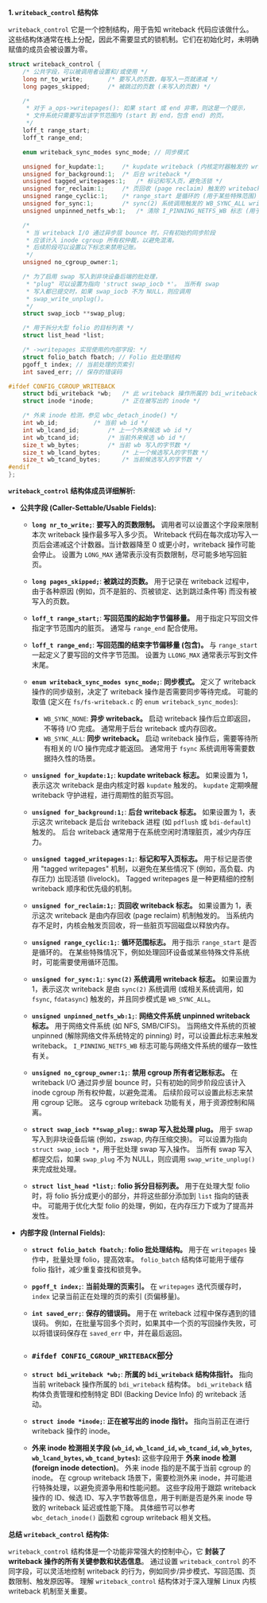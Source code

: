**1. `writeback_control` 结构体**

`writeback_control` 它是一个控制结构，用于告知 writeback 代码应该做什么。这些结构体通常在栈上分配，因此不需要显式的锁机制。它们在初始化时，未明确赋值的成员会被设置为零。

```c
struct writeback_control {
	/* 公共字段，可以被调用者设置和/或使用 */
	long nr_to_write;		/* 要写入的页数，每写入一页就递减 */
	long pages_skipped;		/* 被跳过的页数 (未写入的页数) */

	/*
	 * 对于 a_ops->writepages(): 如果 start 或 end 非零，则这是一个提示，
	 * 文件系统只需要写出该字节范围内 (start 到 end，包含 end) 的页。
	 */
	loff_t range_start;
	loff_t range_end;

	enum writeback_sync_modes sync_mode; // 同步模式

	unsigned for_kupdate:1;		/* kupdate writeback (内核定时器触发的 writeback) */
	unsigned for_background:1;	/* 后台 writeback */
	unsigned tagged_writepages:1;	/* 标记和写入页，避免活锁 */
	unsigned for_reclaim:1;		/* 页回收 (page reclaim) 触发的 writeback */
	unsigned range_cyclic:1;	/* range_start 是循环的 (用于某些特殊范围) */
	unsigned for_sync:1;		/* sync(2) 系统调用触发的 WB_SYNC_ALL writeback */
	unsigned unpinned_netfs_wb:1;	/* 清除 I_PINNING_NETFS_WB 标志 (用于网络文件系统) */

	/*
	 * 当 writeback I/O 通过异步层 bounce 时，只有初始的同步阶段
	 * 应该计入 inode cgroup 所有权仲裁，以避免混淆。
	 * 后续阶段可以设置以下标志来禁用记账。
	 */
	unsigned no_cgroup_owner:1;

	/* 为了启用 swap 写入到非块设备后端的批处理，
	 * "plug" 可以设置为指向 'struct swap_iocb *'。 当所有 swap
	 * 写入都已提交时，如果 swap_iocb 不为 NULL，则应调用
	 * swap_write_unplug()。
	 */
	struct swap_iocb **swap_plug;

	/* 用于拆分大型 folio 的目标列表 */
	struct list_head *list;

	/* ->writepages 实现使用的内部字段: */
	struct folio_batch fbatch; // Folio 批处理结构
	pgoff_t index; // 当前处理的页索引
	int saved_err; // 保存的错误码

#ifdef CONFIG_CGROUP_WRITEBACK
	struct bdi_writeback *wb;	/* 此 writeback 操作所属的 bdi_writeback 结构 */
	struct inode *inode;		/* 正在被写出的 inode */

	/* 外来 inode 检测，参见 wbc_detach_inode() */
	int wb_id;			/* 当前 wb id */
	int wb_lcand_id;		/* 上一个外来候选 wb id */
	int wb_tcand_id;		/* 当前外来候选 wb id */
	size_t wb_bytes;		/* 当前 wb 写入的字节数 */
	size_t wb_lcand_bytes;		/* 上一个候选写入的字节数 */
	size_t wb_tcand_bytes;		/* 当前候选写入的字节数 */
#endif
};
```

**`writeback_control` 结构体成员详细解析:**

* **公共字段 (Caller-Settable/Usable Fields):**

    * **`long nr_to_write;`**:  **要写入的页数限制。**  调用者可以设置这个字段来限制本次 writeback 操作最多写入多少页。  Writeback 代码在每次成功写入一页后会递减这个计数器。当计数器降至 0 或更小时，writeback 操作可能会停止。  设置为 `LONG_MAX` 通常表示没有页数限制，尽可能多地写回脏页。

    * **`long pages_skipped;`**:  **被跳过的页数。**  用于记录在 writeback 过程中，由于各种原因 (例如，页不是脏的、页被锁定、达到跳过条件等) 而没有被写入的页数。

    * **`loff_t range_start;`**:  **写回范围的起始字节偏移量。**  用于指定只写回文件指定字节范围内的脏页。  通常与 `range_end` 配合使用。

    * **`loff_t range_end;`**:  **写回范围的结束字节偏移量 (包含)。**  与 `range_start` 一起定义了要写回的文件字节范围。  设置为 `LLONG_MAX` 通常表示写到文件末尾。

    * **`enum writeback_sync_modes sync_mode;`**:  **同步模式。**  定义了 writeback 操作的同步级别，决定了 writeback 操作是否需要同步等待完成。  可能的取值 (定义在 `fs/fs-writeback.c` 的 `enum writeback_sync_modes`):
        * `WB_SYNC_NONE`:  **异步 writeback。**  启动 writeback 操作后立即返回，不等待 I/O 完成。  通常用于后台 writeback 或内存回收。
        * `WB_SYNC_ALL`:  **同步 writeback。**  启动 writeback 操作后，需要等待所有相关的 I/O 操作完成才能返回。  通常用于 `fsync` 系统调用等需要数据持久性的场景。

    * **`unsigned for_kupdate:1;`**:  **kupdate writeback 标志。**  如果设置为 1，表示这次 writeback 是由内核定时器 `kupdate` 触发的。  `kupdate` 定期唤醒 writeback 守护进程，进行周期性的脏页写回。

    * **`unsigned for_background:1;`**:  **后台 writeback 标志。**  如果设置为 1，表示这次 writeback 是后台 writeback 进程 (如 `pdflush` 或 `bdi-default`) 触发的。  后台 writeback 通常用于在系统空闲时清理脏页，减少内存压力。

    * **`unsigned tagged_writepages:1;`**:  **标记和写入页标志。**  用于标记是否使用 "tagged writepages" 机制，以避免在某些情况下 (例如，高负载、内存压力) 出现活锁 (livelock)。  Tagged writepages 是一种更精细的控制 writeback 顺序和优先级的机制。

    * **`unsigned for_reclaim:1;`**:  **页回收 writeback 标志。**  如果设置为 1，表示这次 writeback 是由内存回收 (page reclaim) 机制触发的。  当系统内存不足时，内核会触发页回收，将一些脏页写回磁盘以释放内存。

    * **`unsigned range_cyclic:1;`**:  **循环范围标志。**  用于指示 `range_start` 是否是循环的。  在某些特殊情况下，例如处理回环设备或某些特殊文件系统时，可能需要使用循环范围。

    * **`unsigned for_sync:1;`**:  **`sync(2)` 系统调用 writeback 标志。**  如果设置为 1，表示这次 writeback 是由 `sync(2)` 系统调用 (或相关系统调用，如 `fsync`, `fdatasync`) 触发的，并且同步模式是 `WB_SYNC_ALL`。

    * **`unsigned unpinned_netfs_wb:1;`**:  **网络文件系统 unpinned writeback 标志。**  用于网络文件系统 (如 NFS, SMB/CIFS)。  当网络文件系统的页被 unpinned (解除网络文件系统特定的 pinning) 时，可以设置此标志来触发 writeback。  `I_PINNING_NETFS_WB` 标志可能与网络文件系统的缓存一致性有关。

    * **`unsigned no_cgroup_owner:1;`**:  **禁用 cgroup 所有者记账标志。**  在 writeback I/O 通过异步层 bounce 时，只有初始的同步阶段应该计入 inode cgroup 所有权仲裁，以避免混淆。  后续阶段可以设置此标志来禁用 cgroup 记账。  这与 cgroup writeback 功能有关，用于资源控制和隔离。

    * **`struct swap_iocb **swap_plug;`**:  **swap 写入批处理 plug。**  用于 swap 写入到非块设备后端 (例如，zswap, 内存压缩交换)。  可以设置为指向 `struct swap_iocb *`，用于批处理 swap 写入操作。  当所有 swap 写入都提交后，如果 `swap_plug` 不为 NULL，则应调用 `swap_write_unplug()` 来完成批处理。

    * **`struct list_head *list;`**:  **folio 拆分目标列表。**  用于在处理大型 folio 时，将 folio 拆分成更小的部分，并将这些部分添加到 `list` 指向的链表中。  可能用于优化大型 folio 的处理，例如，在内存压力下或为了提高并发性。

* **内部字段 (Internal Fields):**

    * **`struct folio_batch fbatch;`**:  **folio 批处理结构。**  用于在 `writepages` 操作中，批量处理 folio，提高效率。  `folio_batch` 结构体可能用于缓存 folio 指针，减少重复查找和锁竞争。

    * **`pgoff_t index;`**:  **当前处理的页索引。**  在 `writepages` 迭代页缓存时，`index` 记录当前正在处理的页的索引 (页偏移量)。

    * **`int saved_err;`**:  **保存的错误码。**  用于在 writeback 过程中保存遇到的错误码。  例如，在批量写回多个页时，如果其中一个页的写回操作失败，可以将错误码保存在 `saved_err` 中，并在最后返回。

    * ### `#ifdef CONFIG_CGROUP_WRITEBACK`部分
    * **`struct bdi_writeback *wb;`**:  **所属的 `bdi_writeback` 结构体指针。**  指向当前 writeback 操作所属的 `bdi_writeback` 结构体。  `bdi_writeback` 结构体负责管理和控制特定 BDI (Backing Device Info) 的 writeback 活动。

    * **`struct inode *inode;`**:  **正在被写出的 inode 指针。**  指向当前正在进行 writeback 操作的 inode。

    * **外来 inode 检测相关字段 (`wb_id`, `wb_lcand_id`, `wb_tcand_id`, `wb_bytes`, `wb_lcand_bytes`, `wb_tcand_bytes`):**  这些字段用于 **外来 inode 检测 (foreign inode detection)**。  外来 inode 指的是不属于当前 cgroup 的 inode。  在 cgroup writeback 场景下，需要检测外来 inode，并可能进行特殊处理，以避免资源争用和性能问题。  这些字段用于跟踪 writeback 操作的 ID、候选 ID、写入字节数等信息，用于判断是否是外来 inode 导致的 writeback 延迟或性能下降。  具体细节可以参考 `wbc_detach_inode()` 函数和 cgroup writeback 相关文档。

**总结 `writeback_control` 结构体:**

`writeback_control` 结构体是一个功能非常强大的控制中心，它 **封装了 writeback 操作的所有关键参数和状态信息**。  通过设置 `writeback_control` 的不同字段，可以灵活地控制 writeback 的行为，例如同步/异步模式、写回范围、页数限制、触发原因等。  理解 `writeback_control` 结构体对于深入理解 Linux 内核 writeback 机制至关重要。
